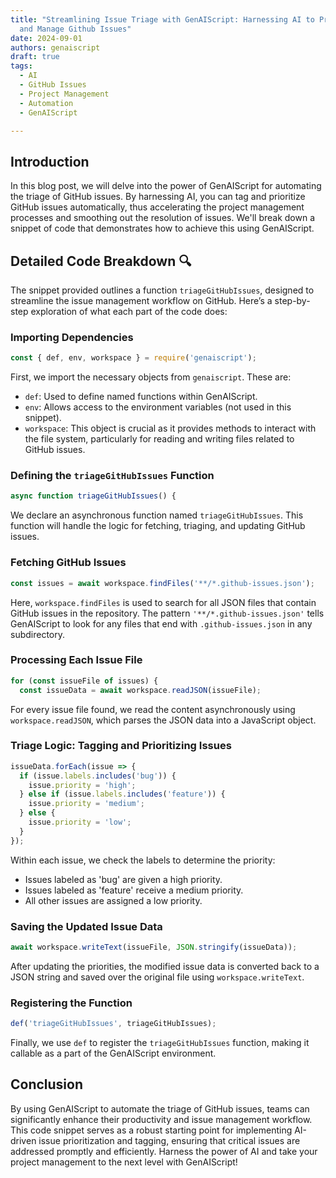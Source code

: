 ```yaml
---
title: "Streamlining Issue Triage with GenAIScript: Harnessing AI to Prioritize
  and Manage Github Issues"
date: 2024-09-01
authors: genaiscript
draft: true
tags:
  - AI
  - GitHub Issues
  - Project Management
  - Automation
  - GenAIScript

---
```


## Introduction

In this blog post, we will delve into the power of GenAIScript for automating the triage of GitHub issues. By harnessing AI, you can tag and prioritize GitHub issues automatically, thus accelerating the project management processes and smoothing out the resolution of issues. We'll break down a snippet of code that demonstrates how to achieve this using GenAIScript.

## Detailed Code Breakdown 🔍

The snippet provided outlines a function `triageGitHubIssues`, designed to streamline the issue management workflow on GitHub. Here’s a step-by-step exploration of what each part of the code does:

### Importing Dependencies

```javascript
const { def, env, workspace } = require('genaiscript');
```

First, we import the necessary objects from `genaiscript`. These are:
- `def`: Used to define named functions within GenAIScript.
- `env`: Allows access to the environment variables (not used in this snippet).
- `workspace`: This object is crucial as it provides methods to interact with the file system, particularly for reading and writing files related to GitHub issues.

### Defining the `triageGitHubIssues` Function

```javascript
async function triageGitHubIssues() {
```

We declare an asynchronous function named `triageGitHubIssues`. This function will handle the logic for fetching, triaging, and updating GitHub issues.

### Fetching GitHub Issues

```javascript
const issues = await workspace.findFiles('**/*.github-issues.json');
```

Here, `workspace.findFiles` is used to search for all JSON files that contain GitHub issues in the repository. The pattern `'**/*.github-issues.json'` tells GenAIScript to look for any files that end with `.github-issues.json` in any subdirectory.

### Processing Each Issue File

```javascript
for (const issueFile of issues) {
  const issueData = await workspace.readJSON(issueFile);
```

For every issue file found, we read the content asynchronously using `workspace.readJSON`, which parses the JSON data into a JavaScript object.

### Triage Logic: Tagging and Prioritizing Issues

```javascript
issueData.forEach(issue => {
  if (issue.labels.includes('bug')) {
    issue.priority = 'high';
  } else if (issue.labels.includes('feature')) {
    issue.priority = 'medium';
  } else {
    issue.priority = 'low';
  }
});
```

Within each issue, we check the labels to determine the priority:
- Issues labeled as 'bug' are given a high priority.
- Issues labeled as 'feature' receive a medium priority.
- All other issues are assigned a low priority.

### Saving the Updated Issue Data

```javascript
await workspace.writeText(issueFile, JSON.stringify(issueData));
```

After updating the priorities, the modified issue data is converted back to a JSON string and saved over the original file using `workspace.writeText`.

### Registering the Function

```javascript
def('triageGitHubIssues', triageGitHubIssues);
```

Finally, we use `def` to register the `triageGitHubIssues` function, making it callable as a part of the GenAIScript environment.

## Conclusion

By using GenAIScript to automate the triage of GitHub issues, teams can significantly enhance their productivity and issue management workflow. This code snippet serves as a robust starting point for implementing AI-driven issue prioritization and tagging, ensuring that critical issues are addressed promptly and efficiently. Harness the power of AI and take your project management to the next level with GenAIScript!